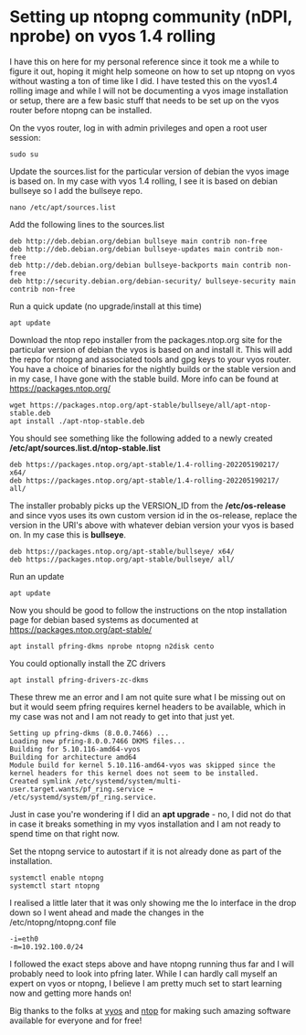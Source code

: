 # Setting up ntopng community (nDPI, nprobe) on vyos 1.4 rolling

I have this on here for my personal reference since it took me a while to figure it out, hoping it might help someone on how to set up ntopng on vyos without wasting a ton of time like I did. I have tested this on the vyos1.4 rolling image and while I will not be documenting a vyos image installation or setup, there are a few basic stuff that needs to be set up on the vyos router before ntopng can be installed.

On the vyos router, log in with admin privileges and open a root user session:
```
sudo su
```
Update the sources.list for the particular version of debian the vyos image is based on. In my case with vyos 1.4 rolling, I see it is based on debian bullseye so I add the bullseye repo.
```
nano /etc/apt/sources.list
```
Add the following lines to the sources.list
```
deb http://deb.debian.org/debian bullseye main contrib non-free
deb http://deb.debian.org/debian bullseye-updates main contrib non-free
deb http://deb.debian.org/debian bullseye-backports main contrib non-free
deb http://security.debian.org/debian-security/ bullseye-security main contrib non-free
```
Run a quick update (no upgrade/install at this time)
```
apt update
```
Download the ntop repo installer from the packages.ntop.org site for the particular version of debian the vyos is based on and install it. This will add the repo for ntopng and associated tools and gpg keys to your vyos router. You have a choice of binaries for the nightly builds or the stable version and in my case, I have gone with the stable build. More info can be found at https://packages.ntop.org/
```
wget https://packages.ntop.org/apt-stable/bullseye/all/apt-ntop-stable.deb
apt install ./apt-ntop-stable.deb
```
You should see something like the following added to a newly created **/etc/apt/sources.list.d/ntop-stable.list**
```
deb https://packages.ntop.org/apt-stable/1.4-rolling-202205190217/ x64/
deb https://packages.ntop.org/apt-stable/1.4-rolling-202205190217/ all/
```
The installer probably picks up the VERSION_ID from the **/etc/os-release** and since vyos uses its own custom version id in the os-release, replace the version in the URI's above with whatever debian version your vyos is based on. In my case this is **bullseye**.
```
deb https://packages.ntop.org/apt-stable/bullseye/ x64/
deb https://packages.ntop.org/apt-stable/bullseye/ all/
```
Run an update
```
apt update
```
Now you should be good to follow the instructions on the ntop installation page for debian based systems as documented at https://packages.ntop.org/apt-stable/
```
apt install pfring-dkms nprobe ntopng n2disk cento
```
You could optionally install the ZC drivers
```
apt install pfring-drivers-zc-dkms
```
These threw me an error and I am not quite sure what I be missing out on but it would seem pfring requires kernel headers to be available, which in my case was not and I am not ready to get into that just yet.
```
Setting up pfring-dkms (8.0.0.7466) ...
Loading new pfring-8.0.0.7466 DKMS files...
Building for 5.10.116-amd64-vyos
Building for architecture amd64
Module build for kernel 5.10.116-amd64-vyos was skipped since the
kernel headers for this kernel does not seem to be installed.
Created symlink /etc/systemd/system/multi-user.target.wants/pf_ring.service → /etc/systemd/system/pf_ring.service.
```
Just in case you're wondering if I did an **apt upgrade** - no, I did not do that in case it breaks something in my vyos installation and I am not ready to spend time on that right now.

Set the ntopng service to autostart if it is not already done as part of the installation.
```
systemctl enable ntopng
systemctl start ntopng
```
I realised a little later that it was only showing me the lo interface in the drop down so I went ahead and made the changes in the /etc/ntopng/ntopng.conf file
```
-i=eth0
-m=10.192.100.0/24
```
I followed the exact steps above and have ntopng running thus far and I will probably need to look into pfring later. While I can hardly call myself an expert on vyos or ntopng, I believe I am pretty much set to start learning now and getting more hands on!

Big thanks to the folks at [vyos](https://vyos.io/) and [ntop](https://www.ntop.org/) for making such amazing software available for everyone and for free!
